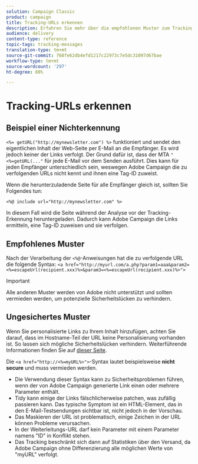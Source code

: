 ```yaml
---
solution: Campaign Classic
product: campaign
title: Tracking-URLs erkennen
description: Erfahren Sie mehr über die empfohlenen Muster zum Tracking von URLs
audience: delivery
content-type: reference
topic-tags: tracking-messages
translation-type: tm+mt
source-git-commit: 768fe62db4efd1217c22973c7e5dc31097d67bae
workflow-type: tm+mt
source-wordcount: '297'
ht-degree: 88%

---
```



# Tracking-URLs erkennen

## Beispiel einer Nichterkennung

`<%= getURL("http://mynewsletter.com") %>` funktioniert und sendet den eigentlichen Inhalt der Web-Seite per E-Mail an die Empfänger. Es wird jedoch keiner der Links verfolgt. Der Grund dafür ist, dass der MTA `"<%=getURL(..."` für jede E-Mail vor dem Senden ausführt. Dies kann für jeden Empfänger unterschiedlich sein, weswegen Adobe Campaign die zu verfolgenden URLs nicht kennt und ihnen eine Tag-ID zuweist.

Wenn die herunterzuladende Seite für alle Empfänger gleich ist, sollten Sie Folgendes tun:

`<%@ include url="http://mynewsletter.com" %>`

In diesem Fall wird die Seite während der Analyse vor der Tracking-Erkennung heruntergeladen. Dadurch kann Adobe Campaign die Links ermitteln, eine Tag-ID zuweisen und sie verfolgen.

## Empfohlenes Muster

Nach der Verarbeitung der `<%@`-Anweisungen hat die zu verfolgende URL die folgende Syntax: `<a href="http://myurl.com/a.php?param1=aaa&param2=<%=escapeUrl(recipient.xxx)%>&param3=<%=escapeUrl(recipient.xxx)%>">`

>[!IMPORTANT]
>
>Alle anderen Muster werden von Adobe nicht unterstützt und sollten vermieden werden, um potenzielle Sicherheitslücken zu verhindern.

## Ungesichertes Muster

Wenn Sie personalisierte Links zu Ihrem Inhalt hinzufügen, achten Sie darauf, dass im Hostname-Teil der URL keine Personalisierung vorhanden ist. So lassen sich mögliche Sicherheitslücken verhindern. Weiterführende Informationen finden Sie auf [dieser Seite](../../installation/using/privacy.md#url-personalization).

Die `<a href="http://<%=myURL%>">`-Syntax lautet beispielsweise **nicht secure** und muss vermieden werden.

* Die Verwendung dieser Syntax kann zu Sicherheitsproblemen führen, wenn der von Adobe Campaign generierte Link einen oder mehrere Parameter enthält.
* Tidy kann einige der Links fälschlicherweise patchen, was zufällig passieren kann. Das typische Symptom ist ein HTML-Element, das in den E-Mail-Testsendungen sichtbar ist, nicht jedoch in der Vorschau.
* Das Maskieren der URL ist problematisch, einige Zeichen in der URL können Probleme verursachen.
* In der Weiterleitungs-URL darf kein Parameter mit einem Parameter namens &quot;ID&quot; in Konflikt stehen.
* Das Tracking beschränkt sich dann auf Statistiken über den Versand, da Adobe Campaign ohne Differenzierung alle möglichen Werte von &quot;myURL&quot; verfolgt.
